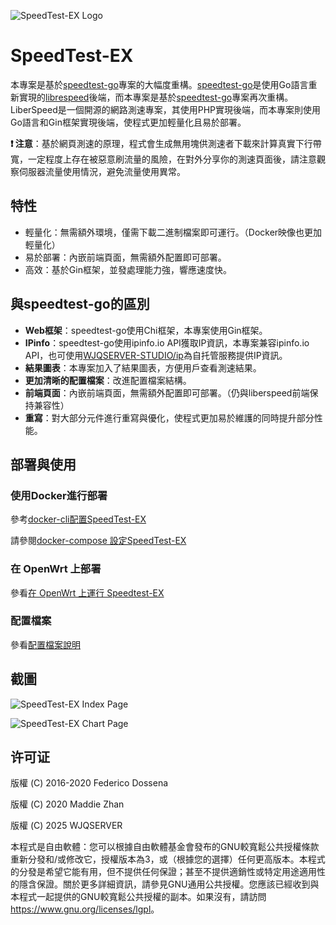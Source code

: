 ![SpeedTest-EX Logo](https://raw.githubusercontent.com/WJQSERVER/speedtest-ex/main/web/pages/favicon_inverted.png)

# SpeedTest-EX

本專案是基於[speedtest-go](https://github.com/librespeed/speedtest-go)專案的大幅度重構。[speedtest-go](https://github.com/librespeed/speedtest-go)是使用Go語言重新實現的[librespeed](https://github.com/librespeed/speedtest)後端，而本專案是基於[speedtest-go](https://github.com/librespeed/speedtest-go)專案再次重構。LiberSpeed是一個開源的網路測速專案，其使用PHP實現後端，而本專案則使用Go語言和Gin框架實現後端，使程式更加輕量化且易於部署。

**❗ 注意**：基於網頁測速的原理，程式會生成無用塊供測速者下載來計算真實下行帶寬，一定程度上存在被惡意刷流量的風險，在對外分享你的測速頁面後，請注意觀察伺服器流量使用情況，避免流量使用異常。

## 特性
- 輕量化：無需額外環境，僅需下載二進制檔案即可運行。（Docker映像也更加輕量化）
- 易於部署：內嵌前端頁面，無需額外配置即可部署。
- 高效：基於Gin框架，並發處理能力強，響應速度快。

## 與speedtest-go的區別
- **Web框架**：speedtest-go使用Chi框架，本專案使用Gin框架。
- **IPinfo**：speedtest-go使用ipinfo.io API獲取IP資訊，本專案兼容ipinfo.io API，也可使用[WJQSERVER-STUDIO/ip](https://github.com/WJQSERVER-STUDIO/ip)為自托管服務提供IP資訊。
- **結果圖表**：本專案加入了結果圖表，方便用戶查看測速結果。
- **更加清晰的配置檔案**：改進配置檔案結構。
- **前端頁面**：內嵌前端頁面，無需額外配置即可部署。（仍與liberspeed前端保持兼容性）
- **重寫**：對大部分元件進行重寫與優化，使程式更加易於維護的同時提升部分性能。

## 部署與使用

### 使用Docker進行部署

參考[docker-cli配置SpeedTest-EX](https://github.com/WJQSERVER/speedtest-ex/blob/main/docs/docker/docker-cli_zh-cn.md)

請參閱[docker-compose 設定SpeedTest-EX](https://github.com/WJQSERVER/speedtest-ex/blob/main/docs/docker/docker-compose_zh-cn.md)

### 在 OpenWrt 上部署
參看[在 OpenWrt 上運行 Speedtest-EX](https://github.com/WJQSERVER/speedtest-ex/blob/main/docs/openwrt/README_zh-cn.md)

### 配置檔案
參看[配置檔案說明](https://github.com/WJQSERVER/speedtest-ex/blob/main/docs/config/config_zh-tw.md)

## 截圖

![SpeedTest-EX Index Page](https://webp.wjqserver.com/speedtest-ex/index.png)

![SpeedTest-EX Chart Page](https://webp.wjqserver.com/speedtest-ex/chart.png)

## 许可证
版權 (C) 2016-2020 Federico Dossena

版權 (C) 2020 Maddie Zhan

版權 (C) 2025 WJQSERVER  

本程式是自由軟體：您可以根據自由軟體基金會發布的GNU較寬鬆公共授權條款重新分發和/或修改它，授權版本為3，或（根據您的選擇）任何更高版本。本程式的分發是希望它能有用，但不提供任何保證；甚至不提供適銷性或特定用途適用性的隱含保證。關於更多詳細資訊，請參見GNU通用公共授權。您應該已經收到與本程式一起提供的GNU較寬鬆公共授權的副本。如果沒有，請訪問<https://www.gnu.org/licenses/lgpl>。

